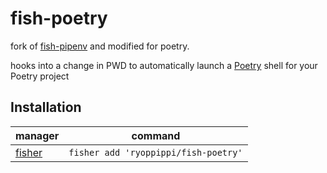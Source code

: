 # fish-poetry

fork of [fish-pipenv](https://github.com/sentriz/fish-pipenv) and modified for poetry.

hooks into a change in PWD to automatically launch a [Poetry](https://python-poetry.org) shell for your Poetry project



## Installation


|manager|command|
|---|---|
|[fisher](https://github.com/jorgebucaran/fisher)|`fisher add 'ryoppippi/fish-poetry'`|

